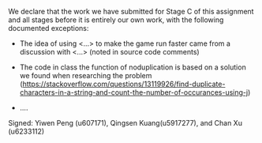 We declare that the work we have submitted for Stage C of this assignment and all stages before it is entirely our own work, with the following documented exceptions:

* The idea of using <...> to make the game run faster came from a discussion with <...> (noted in source code comments)

* The code in class <stepgame> the function of noduplication  is based on a solution we found when researching the problem (https://stackoverflow.com/questions/13119926/find-duplicate-characters-in-a-string-and-count-the-number-of-occurances-using-j)

*  ....

Signed: Yiwen Peng (u607171), Qingsen Kuang(u5917277), and Chan Xu (u6233112)
